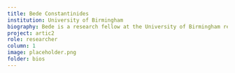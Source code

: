 ```yaml
---
title: Bede Constantinides
institution: University of Birmingham
biography: Bede is a research fellow at the University of Birmingham researching bioinformatic methods for metagenomics.
project: artic2
role: researcher
column: 1
image: placeholder.png
folder: bios
---
```

